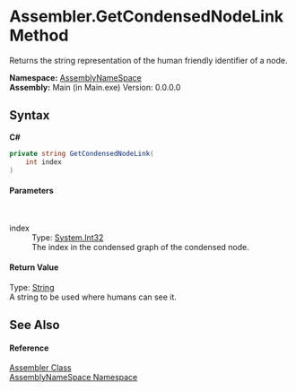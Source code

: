 # Assembler.GetCondensedNodeLink Method 
 

Returns the string representation of the human friendly identifier of a node.

**Namespace:**&nbsp;<a href="6bcc80ef-5cfd-db5f-1eb2-7297d1c16397">AssemblyNameSpace</a><br />**Assembly:**&nbsp;Main (in Main.exe) Version: 0.0.0.0

## Syntax

**C#**<br />
``` C#
private string GetCondensedNodeLink(
	int index
)
```


#### Parameters
&nbsp;<dl><dt>index</dt><dd>Type: <a href="http://msdn2.microsoft.com/en-us/library/td2s409d" target="_blank">System.Int32</a><br />The index in the condensed graph of the condensed node.</dd></dl>

#### Return Value
Type: <a href="http://msdn2.microsoft.com/en-us/library/s1wwdcbf" target="_blank">String</a><br />A string to be used where humans can see it.

## See Also


#### Reference
<a href="ff4e346f-08ba-ff2f-52cf-831920161b16">Assembler Class</a><br /><a href="6bcc80ef-5cfd-db5f-1eb2-7297d1c16397">AssemblyNameSpace Namespace</a><br />